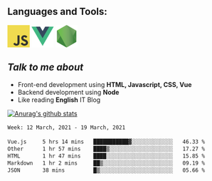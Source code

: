 ## **Languages and Tools:**      
<code><img height="50" src="https://raw.githubusercontent.com/github/explore/80688e429a7d4ef2fca1e82350fe8e3517d3494d/topics/javascript/javascript.png"></code>
<code><img height="50"  src="https://raw.githubusercontent.com/github/explore/80688e429a7d4ef2fca1e82350fe8e3517d3494d/topics/vue/vue.png"></code>
<code><img height="50"  src="https://raw.githubusercontent.com/github/explore/80688e429a7d4ef2fca1e82350fe8e3517d3494d/topics/nodejs/nodejs.png"></code>

## *Talk to me about*
- Front-end development using **HTML, Javascript, CSS, Vue**
- Backend development using **Node**
- Like reading **English** IT Blog    

[![Anurag's github stats](https://github-readme-stats.vercel.app/api?username=qdi5)](https://github.com/anuraghazra/github-readme-stats)    

<!--START_SECTION:waka-->
```text
Week: 12 March, 2021 - 19 March, 2021

Vue.js     5 hrs 14 mins   ███████████▓░░░░░░░░░░░░░   46.33 % 
Other      1 hr 57 mins    ████▒░░░░░░░░░░░░░░░░░░░░   17.27 % 
HTML       1 hr 47 mins    ████░░░░░░░░░░░░░░░░░░░░░   15.85 % 
Markdown   1 hr 2 mins     ██▒░░░░░░░░░░░░░░░░░░░░░░   09.19 % 
JSON       38 mins         █▒░░░░░░░░░░░░░░░░░░░░░░░   05.66 % 
```
<!--END_SECTION:waka-->
